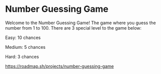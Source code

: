 # Number Guessing Game

Welcome to the Number Guessing Game! The game where you guess the number from 1 to 100. There are 3 special level to the game below:
  
Easy: 10 chances
  
Medium: 5 chances
  
Hard: 3 chances

https://roadmap.sh/projects/number-guessing-game
